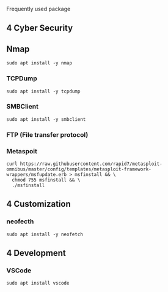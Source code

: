 Frequently used package
## 4 Cyber Security
## Nmap
```shell
sudo apt install -y nmap
```
### TCPDump
```shell 
sudo apt install -y tcpdump
```
### SMBClient
```shell
sudo apt install -y smbclient
```
### FTP (File transfer protocol)

### Metaspoit
```shell
curl https://raw.githubusercontent.com/rapid7/metasploit-omnibus/master/config/templates/metasploit-framework-wrappers/msfupdate.erb > msfinstall && \
  chmod 755 msfinstall && \
  ./msfinstall
```
## 4 Customization
### neofecth
```shell 
sudo apt install -y neofetch 
```
## 4 Development
### VSCode
```shell
sudo apt install vscode
```
### 
